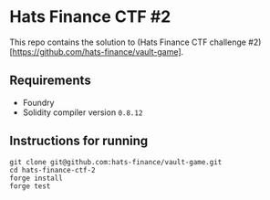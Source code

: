 # Hats Finance CTF #2

This repo contains the solution to (Hats Finance CTF challenge #2)[https://github.com/hats-finance/vault-game].

## Requirements
- Foundry
- Solidity compiler version `0.8.12`

## Instructions for running
```
git clone git@github.com:hats-finance/vault-game.git
cd hats-finance-ctf-2
forge install
forge test
```
